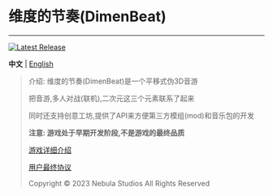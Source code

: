 # 维度的节奏(DimenBeat)
 
--------
[![Latest Release](https://img.shields.io/github/v/release/Nebula-Studios/DimenBeat)](https://github.com/Nebula-Studios/DimenBeat)

**中文** | [English](https://github.com/Nebula-Studios/DimenBeat/blob/main/README.md)

> 介绍:
> 维度的节奏(DimenBeat)是一个平移式伪3D音游
> 
> 把音游,多人对战(联机),二次元这三个元素联系了起来
>
> 同时还支持创意工坊,提供了API来方便第三方模组(mod)和音乐包的开发
> 
> **注意: 游戏处于早期开发阶段,不是游戏的最终品质**
> 
> [游戏详细介绍](https://3cxc.itch.io/the-rhythm-of-dimensions)
> 
> [用户最终协议](https://github.com/Nebula-Studios/DimenBeat/blob/main/.github/workflows/Eula_cn.md)
> 
> Copyright © 2023 Nebula Studios All Rights Reserved

